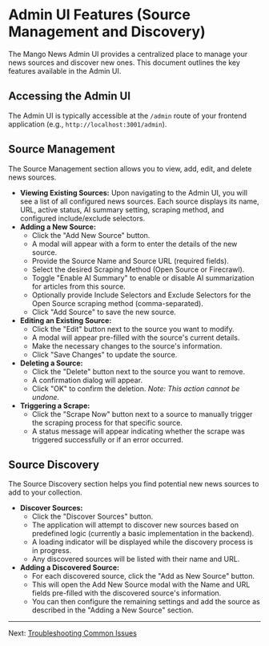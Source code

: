 # Admin UI Features (Source Management and Discovery)

The Mango News Admin UI provides a centralized place to manage your news sources and discover new ones. This document outlines the key features available in the Admin UI.

## Accessing the Admin UI

The Admin UI is typically accessible at the `/admin` route of your frontend application (e.g., `http://localhost:3001/admin`).

## Source Management

The Source Management section allows you to view, add, edit, and delete news sources.

-   **Viewing Existing Sources:** Upon navigating to the Admin UI, you will see a list of all configured news sources. Each source displays its name, URL, active status, AI summary setting, scraping method, and configured include/exclude selectors.
-   **Adding a New Source:**
    -   Click the "Add New Source" button.
    -   A modal will appear with a form to enter the details of the new source.
    -   Provide the Source Name and Source URL (required fields).
    -   Select the desired Scraping Method (Open Source or Firecrawl).
    -   Toggle "Enable AI Summary" to enable or disable AI summarization for articles from this source.
    -   Optionally provide Include Selectors and Exclude Selectors for the Open Source scraping method (comma-separated).
    -   Click "Add Source" to save the new source.
-   **Editing an Existing Source:**
    -   Click the "Edit" button next to the source you want to modify.
    -   A modal will appear pre-filled with the source's current details.
    -   Make the necessary changes to the source's information.
    -   Click "Save Changes" to update the source.
-   **Deleting a Source:**
    -   Click the "Delete" button next to the source you want to remove.
    -   A confirmation dialog will appear.
    -   Click "OK" to confirm the deletion. *Note: This action cannot be undone.*
-   **Triggering a Scrape:**
    -   Click the "Scrape Now" button next to a source to manually trigger the scraping process for that specific source.
    -   A status message will appear indicating whether the scrape was triggered successfully or if an error occurred.

## Source Discovery

The Source Discovery section helps you find potential new news sources to add to your collection.

-   **Discover Sources:**
    -   Click the "Discover Sources" button.
    -   The application will attempt to discover new sources based on predefined logic (currently a basic implementation in the backend).
    -   A loading indicator will be displayed while the discovery process is in progress.
    -   Any discovered sources will be listed with their name and URL.
-   **Adding a Discovered Source:**
    -   For each discovered source, click the "Add as New Source" button.
    -   This will open the Add New Source modal with the Name and URL fields pre-filled with the discovered source's information.
    -   You can then configure the remaining settings and add the source as described in the "Adding a New Source" section.

---

Next: [Troubleshooting Common Issues](troubleshooting.md)
